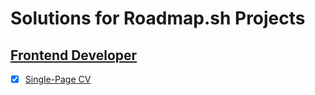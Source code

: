 # Solutions for Roadmap.sh Projects

## [Frontend Developer](https://roadmap.sh/frontend)

- [x] [Single-Page CV](https://roadmap.sh/projects/single-page-cv)
